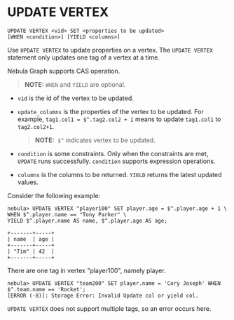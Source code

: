 # UPDATE VERTEX

```ngql
UPDATE VERTEX <vid> SET <properties to be updated>
[WHEN <condition>] [YIELD <columns>]
```

Use `UPDATE VERTEX` to update properties on a vertex. The `UPDATE VERTEX` statement only updates one tag of a vertex at a time.

Nebula Graph supports CAS operation.

> **NOTE:** `WHEN` and `YIELD` are optional.

- `vid` is the id of the vertex to be updated.
- `update_columns` is the properties of the vertex to be updated. For example, `tag1.col1 = $^.tag2.col2 + 1` means to update `tag1.col1` to `tag2.col2+1`.

    > **NOTE:**  `$^` indicates vertex to be updated.

- `condition` is some constraints. Only when the constraints are met, `UPDATE` runs successfully. `condition` supports expression operations.
- `columns` is the columns to be returned. `YIELD` returns the latest updated values.

Consider the following example:

```ngql
nebula> UPDATE VERTEX "player100" SET player.age = $^.player.age + 1 \
WHEN $^.player.name == "Tony Parker" \
YIELD $^.player.name AS name, $^.player.age AS age;

+-------+-----+
| name  | age |
+-------+-----+
| "Tim" | 42  |
+-------+-----+
```

There are one tag in vertex "player100", namely player.

```ngql
nebula> UPDATE VERTEX "team200" SET player.name = 'Cory Joseph' WHEN $^.team.name == 'Rocket';
[ERROR (-8)]: Storage Error: Invalid Update col or yield col.
```

`UPDATE VERTEX` does not support multiple tags, so an error occurs here.
